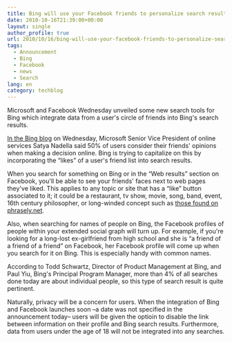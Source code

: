 ```yaml
---
title: Bing will use your Facebook friends to personalize search results
date: 2010-10-16T21:39:00+00:00
layout: single
author_profile: true
url: 2010/10/16/bing-will-use-your-facebook-friends-to-personalize-search-results/
tags:
  - Announcement
  - Bing
  - Facebook
  - news
  - Search
lang: en
category: techblog
---
```

Microsoft and Facebook Wednesday unveiled some new search tools for Bing which integrate data from a user's circle of friends into Bing's search results.

[In the Bing blog](http://www.bing.com/community/blogs/search/archive/2010/10/13/new-signals-in-search-the-bing-social-layer.aspx) on Wednesday, Microsoft Senior Vice President of online services Satya Nadella said 50% of users consider their friends' opinions when making a decision online. Bing is trying to capitalize on this by incorporating the &#8220;likes&#8221; of a user's friend list into search results.

When you search for something on Bing or in the &#8220;Web results&#8221; section on Facebook, you'll be able to see your friends' faces next to web pages they've liked. This applies to any topic or site that has a &#8220;like&#8221; button associated to it; it could be a restaurant, tv show, movie, song, band, event, 16th century philosopher, or long-winded concept such as [those found on phrasely.net](http://www.phrasely.net/).

Also, when searching for names of people on Bing, the Facebook profiles of people within your extended social graph will turn up. For example, if you're looking for a long-lost ex-girlfriend from high school and she is &#8220;a friend of a friend of a friend&#8221; on Facebook, her Facebook profile will come up when you search for it on Bing. This is especially handy with common names.

According to Todd Schwartz, Director of Product Management at Bing, and Paul Yiu, Bing's Principal Program Manager, more than 4% of all searches done today are about individual people, so this type of search result is quite pertinent.

Naturally, privacy will be a concern for users. When the integration of Bing and Facebook launches soon &#8211;a date was not specified in the announcement today&#8211; users will be given the optioin to disable the link between information on their profile and Bing search results. Furthermore, data from users under the age of 18 will not be integrated into any searches.